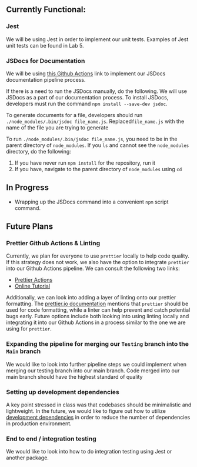 ## Currently Functional:


### Jest
We will be using Jest in order to implement our unit tests. Examples of Jest unit tests can be found in Lab 5.

### JSDocs for Documentation

We will be using [this Github Actions](https://github.com/marketplace/actions/jsdoc-action) link to implement our JSDocs documentation pipeline process.

If there is a need to run the JSDocs manually, do the following. We will use JSDocs as a part of our documentation process. To install JSDocs, developers must run the command `npm install --save-dev jsdoc`.

To generate documents for a file, developers should run `./node_modules/.bin/jsdoc file_name.js`. Replaced`file_name.js` with the name of the file you are trying to generate 

To run `./node_modules/.bin/jsdoc file_name.js`, you need to be in the parent directory of `node_modules`. If you `ls` and cannot see the `node_modules` directory, do the following: 
1) If you have never run `npm install` for the repository, run it
2) If you have, navigate to the parent directory of `node_modules` using `cd`

## In Progress
- Wrapping up the JSDocs command into a convenient `npm` script command.

## Future Plans

### Prettier Github Actions & Linting

Currently, we plan for everyone to use `prettier` locally to help code quality. If this strategy does not work, we also have the option to integrate `prettier` into our Github Actions pipeline. We can consult the following two links:
- [Prettier Actions](https://github.com/marketplace/actions/prettier-action)
- [Online Tutorial](https://mskelton.dev/blog/auto-formatting-code-using-prettier-and-github-actions)

Additionally, we can look into adding a layer of linting onto our prettier formatting. The [prettier.io documentation](https://prettier.io/docs/en/comparison.html) mentions that `prettier` should be used for code formatting, while a linter can help prevent and catch potential bugs early. Future options include both looking into using linting locally and integrating it into our Github Actions in a process similar to the one we are using for `prettier`.

### Expanding the pipeline for merging our `Testing` branch into the `Main` branch

We would like to look into further pipeline steps we could implement when merging our testing branch into our main branch. Code merged into our main branch should have the highest standard of quality 


### Setting up development dependencies

A key point stressed in class was that codebases should be minimalistic and lightweight. In the future, we would like to figure out how to utilize [development dependencies](https://stackoverflow.com/questions/36999461/how-to-install-only-devdependencies-using-npm) in order to reduce the number of dependencies in production environment.

### End to end / integration testing
We would like to look into how to do integration testing using Jest or another package.